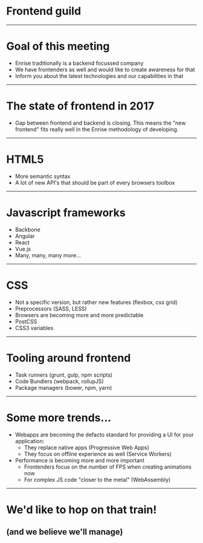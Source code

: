 # Frontend guild

---

# Goal of this meeting
- Enrise traditionally is a backend focussed company
- We have frontenders as well and would like to create awareness for that
- Inform you about the latest technologies and our capabilities in that

----

# The state of frontend in 2017
- Gap between frontend and backend is closing. This means the "new frontend" fits really well in the Enrise methodology of developing.

----

# HTML5

- More semantic syntax
- A lot of new API's that should be part of every browsers toolbox

----

# Javascript frameworks

- Backbone
- Angular
- React
- Vue.js
- Many, many, many more...

----

# CSS

- Not a specific version, but rather new features (flexbox, css grid)
- Preprocessors (SASS, LESS)
- Browsers are becoming more and more predictable
- PostCSS
- CSS3 variables

----

# Tooling around frontend

- Task runners (grunt, gulp, npm scripts)
- Code Bundlers (webpack, rollupJS)
- Package managers (bower, npm, yarn)

----

# Some more trends...

- Webapps are becoming the defacto standard for providing a UI for your application:
  - They replace native apps (Progressive Web Apps)
  - They focus on offline experience as well (Service Workers)
- Performance is becoming more and more important
  - Frontenders focus on the number of FPS when creating animations now
  - For complex JS code "closer to the metal" (WebAssembly)

----

# We'd like to hop on that train!
## (and we believe we'll manage)

